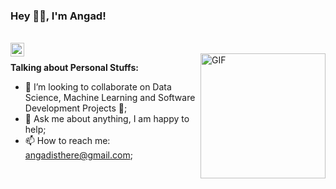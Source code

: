 ### Hey 👋🏽, I'm Angad!
<br/>
<a href="https://www.linkedin.com/in/angadripudamansinghbajwa/">
  <img align="left" alt="Angad's LinkdeIN" width="22px" src="https://cdn.jsdelivr.net/npm/simple-icons@v3/icons/linkedin.svg" />
</a>

 </br> 
  <img align="right" alt="GIF" src="https://media.giphy.com/media/OkJat1YNdoD3W/giphy.gif" width="200" height="200"/>

**Talking about Personal Stuffs:**

- 👯 I’m looking to collaborate on Data Science, Machine Learning and Software Development Projects 🤝;
- 💬 Ask me about anything, I am happy to help;
- 📫 How to reach me: angadisthere@gmail.com;
